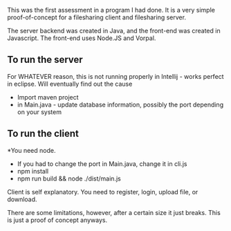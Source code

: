 This was the first assessment in a program I had done. It is a very simple proof-of-concept for a filesharing client and filesharing server.

The server backend was created in Java, and the front-end was created in Javascript. The front-end uses Node.JS and Vorpal.

To run the server
-
For WHATEVER reason, this is not running properly in Intellij - works perfect in eclipse. Will eventually find out the cause
* Import maven project
* in Main.java - update database information, possibly the port depending on your system

To run the client
-
*You need node.
* If you had to change the port in Main.java, change it in cli.js
* npm install
* npm run build && node ./dist/main.js

Client is self explanatory. You need to register, login, upload file, or download.

There are some limitations, however, after a certain size it just breaks. This is just a proof of concept anyways.
